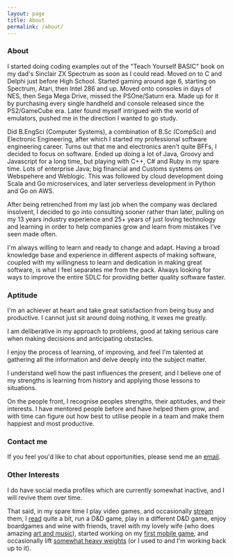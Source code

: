```yaml
---
layout: page
title: About
permalink: /about/
---
```


### About

I started doing coding examples out of the "Teach Yourself BASIC" book on my dad's Sinclair ZX Spectrum as soon as I could read. Moved on to C and Delphi just before High School. Started gaming around age 6, starting on Spectrum, Atari, then Intel 286 and up. Moved onto consoles in days of NES, then Sega Mega Drive, missed the PSOne/Saturn era. Made up for it by purchasing every single handheld and console released since the PS2/GameCube era. Later found myself intrigued with the world of emulators, pushed me in the direction I wanted to go study.

Did B.EngSci (Computer Systems), a combination of B.Sc (CompSci) and Electronic Engineering, after which I started my professional software engineering career. Turns out that me and electronics aren't quite BFFs, I decided to focus on software. Ended up doing a lot of Java, Groovy and Javascript for a long time, but playing with C++, C# and Ruby in my spare time. Lots of enterprise Java; big financial and Customs systems on Webspehere and Weblogic. This was followed by cloud development doing Scala and Go microservices, and later serverless development in Python and Go on AWS.

After being retrenched from my last job when the company was declared insolvent, I decided to go into consulting sooner rather than later, pulling on my 13 years industry experience and 25+ years of just loving technology and learning in order to help companies grow and learn from mistakes I've seen made often.

I'm always willing to learn and ready to change and adapt. Having a broad knowledge base and experience in different aspects of making software, coupled with my willingness to learn and dedication in making great software, is what I feel separates me from the pack. Always looking for ways to improve the entire SDLC for providing better quality software faster.

### Aptitude

I'm an achiever at heart and take great satisfaction from being busy and productive. I cannot just sit around doing nothing, it vexes me greatly. 

I am deliberative in my approach to problems, good at taking serious care when making decisions and anticipating obstacles. 

I enjoy the process of learning, of improving, and feel I'm talented at gathering all the information and delve deeply into the subject matter. 

I understand well how the past influences the present, and I believe one of my strengths is learning from history and applying those lessons to situations. 

On the people front, I recognise peoples strengths, their aptitudes, and their interests. I have mentored people before and have helped them grow, and with time can figure out how best to utilise people in a team and make them happiest and most productive.

### Contact me

If you feel you'd like to chat about opportunities, please send me an [email](mailto:admin@wynandpieters.dev).

### Other Interests

I do have social media profiles which are currently somewhat inactive, and I will revive them over time.

That said, in my spare time I play video games, and occasionally [stream](https://www.twitch.tv/duhblinn) them, I [read](https://www.goodreads.com/user/show/7853686-wynand-pieters) quite a bit, run a D&D game, play in a different D&D game, enjoy boardgames and wine with friends, travel with my lovely wife (who does amazing [art and music](https://www.instagram.com/_artbeme_/)), started working on my [first mobile game](https://duhblinnza.itch.io/), and occasionally lift [somewhat heavy weights](https://strengthlevel.com/10656-wynandpieters) (or I used to and I'm working back up to it).
